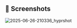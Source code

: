 ## 🚀 Screenshots

![2025-06-26-210336_hyprshot](https://github.com/user-attachments/assets/4499c8c0-2312-4a28-a0f2-c294114a3c7f)
